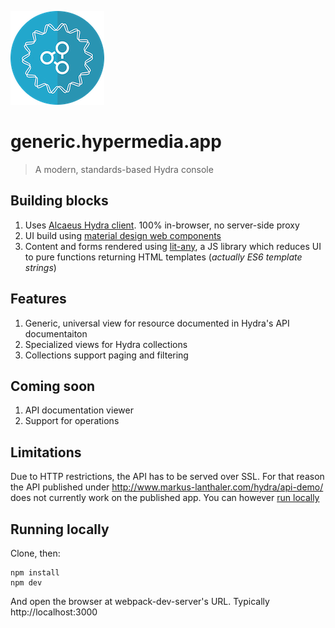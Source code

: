 ![graph icon](https://raw.githubusercontent.com/wikibus/Argolis/master/assets/logo.png)
# generic.hypermedia.app

> A modern, standards-based Hydra console

## Building blocks

1. Uses [Alcaeus Hydra client][a]. 100% in-browser, no server-side proxy
1. UI build using [material design web components][pe]
1. Content and forms rendered using [lit-any][la], a JS library which reduces UI to pure functions returning HTML templates (_actually ES6 template strings_)

[a]: https://alcaeus.hydra.how/
[pe]: https://www.webcomponents.org/author/PolymerElements
[la]: https://github.com/wikibus/lit-any

## Features

1. Generic, universal view for resource documented in Hydra's API documentaiton
1. Specialized views for Hydra collections
1. Collections support paging and filtering

## Coming soon

1. API documentation viewer
1. Support for operations

## Limitations

Due to HTTP restrictions, the API has to be served over SSL. For that reason the API published under http://www.markus-lanthaler.com/hydra/api-demo/ does not currently work on the published app. You can however [run locally](#running-locally)

## Running locally

Clone, then:

```
npm install
npm dev
```

And open the browser at webpack-dev-server's URL. Typically http://localhost:3000
